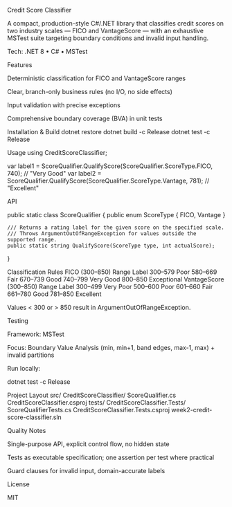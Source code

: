 Credit Score Classifier

A compact, production-style C#/.NET library that classifies credit scores on two industry scales — FICO and VantageScore — with an exhaustive MSTest suite targeting boundary conditions and invalid input handling.

Tech: .NET 8 • C# • MSTest

Features

Deterministic classification for FICO and VantageScore ranges

Clear, branch-only business rules (no I/O, no side effects)

Input validation with precise exceptions

Comprehensive boundary coverage (BVA) in unit tests

Installation & Build
dotnet restore
dotnet build -c Release
dotnet test  -c Release

Usage
using CreditScoreClassifier;

var label1 = ScoreQualifier.QualifyScore(ScoreQualifier.ScoreType.FICO,    740); // "Very Good"
var label2 = ScoreQualifier.QualifyScore(ScoreQualifier.ScoreType.Vantage, 781); // "Excellent"


API

public static class ScoreQualifier
{
    public enum ScoreType { FICO, Vantage }

    /// Returns a rating label for the given score on the specified scale.
    /// Throws ArgumentOutOfRangeException for values outside the supported range.
    public static string QualifyScore(ScoreType type, int actualScore);
}

Classification Rules
FICO (300–850)
Range	Label
300–579	Poor
580–669	Fair
670–739	Good
740–799	Very Good
800–850	Exceptional
VantageScore (300–850)
Range	Label
300–499	Very Poor
500–600	Poor
601–660	Fair
661–780	Good
781–850	Excellent

Values < 300 or > 850 result in ArgumentOutOfRangeException.

Testing

Framework: MSTest

Focus: Boundary Value Analysis (min, min+1, band edges, max-1, max) + invalid partitions

Run locally:

dotnet test -c Release

Project Layout
src/
  CreditScoreClassifier/
    ScoreQualifier.cs
    CreditScoreClassifier.csproj
tests/
  CreditScoreClassifier.Tests/
    ScoreQualifierTests.cs
    CreditScoreClassifier.Tests.csproj
week2-credit-score-classifier.sln

Quality Notes

Single-purpose API, explicit control flow, no hidden state

Tests as executable specification; one assertion per test where practical

Guard clauses for invalid input, domain-accurate labels

License

MIT

